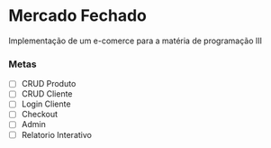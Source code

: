 # Mercado Fechado

Implementação de um e-comerce para a matéria de programação III

### Metas
- [ ] CRUD Produto
- [ ] CRUD Cliente
- [ ] Login Cliente
- [ ] Checkout
- [ ] Admin
- [ ] Relatorio Interativo